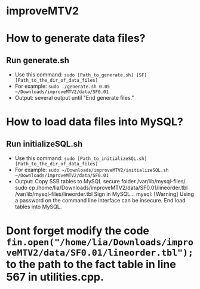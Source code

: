 # improveMTV2

# How to generate data files?
## Run generate.sh
- Use this command: `sudo [Path_to_generate.sh] [SF] [Path_to_the_dir_of_data_files]`
- For example: `sudo ./generate.sh 0.05 ~/Downloads/improveMTV2/data/SF0.01`
- Output:
several output until "End generate files."

# How to load data files into MySQL?
## Run initializeSQL.sh
- Use this command: `sudo [Path_to_initializeSQL.sh] [Path_to_the_dir_of_data_files]`
- For example: `sudo ~/Downloads/improveMTV2/initializeSQL.sh ~/Downloads/improveMTV2/data/SF0.01`
- Output: 
Copy SSB tables to MySQL secure folder /var/lib/mysql-files/.
sudo cp /home/lia/Downloads/improveMTV2/data/SF0.01/lineorder.tbl /var/lib/mysql-files/lineorder.tbl
Sign in MySQL...
mysql: [Warning] Using a password on the command line interface can be insecure.
End load tables into MySQL.

# Dont forget modify the code `fin.open("/home/lia/Downloads/improveMTV2/data/SF0.01/lineorder.tbl");` to the path to the fact table in line 567 in utilities.cpp.
